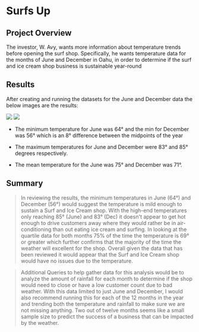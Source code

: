 # Surfs Up

## Project Overview
The investor, W. Avy, wants more information about temperature trends before opening the surf shop. Specifically, he wants temperature data for the months of June and December in Oahu, in order to determine if the surf and ice cream shop business is sustainable year-round

## Results

After creating and running the datasets for the June and December data the below images are the results:


![](https://github.com/timbialek/Surfs_Up/blob/main/Resources/june_temperatures.PNG)  ![](https://github.com/timbialek/Surfs_Up/blob/main/Resources/dec_temperatures.PNG)

*  The minimum temperature for June was 64° and the min for December was 56° which is an 8° difference between the midpoints of the year

*  The maximum temperatures for June and December were 83° and 85° degrees respectively.

*  The mean temperature for the June was 75° and December was 71°. 


## Summary

> In reviewing the results, the minimum temperatures in June (64°) and December (56°) would suggest the temperature is mild enough to sustain a Surf and Ice Cream shop.  With the high-end temperatures only reaching 85° (June) and 83° (Dec) it doesn't appear to get hot enough to drive customers away where they would rather be in air-conditioning than out eating ice cream and surfing.  In looking at the quartile data for both months 75% of the time the temperature is 69° or greater which further confirms that the majority of the time the weather will excellent for the shop. Overall given the data that has been reviewed it would appear that the Surf and Ice Cream shop would have no issues due to the temperature.

> Additional Queries to help gather data for this analysis would be to analyze the amount of rainfall for each month to determine if the shop would need to close or have a low customer count due to bad weather.  With this data limited to just June and December, I would also recommend running this for each of the 12 months in the year and trending both the temperature and rainfall to make sure we are not missing anything.  Two out of twelve months seems like a small sample size to predict the success of a business that can be impacted by the weather.

  

